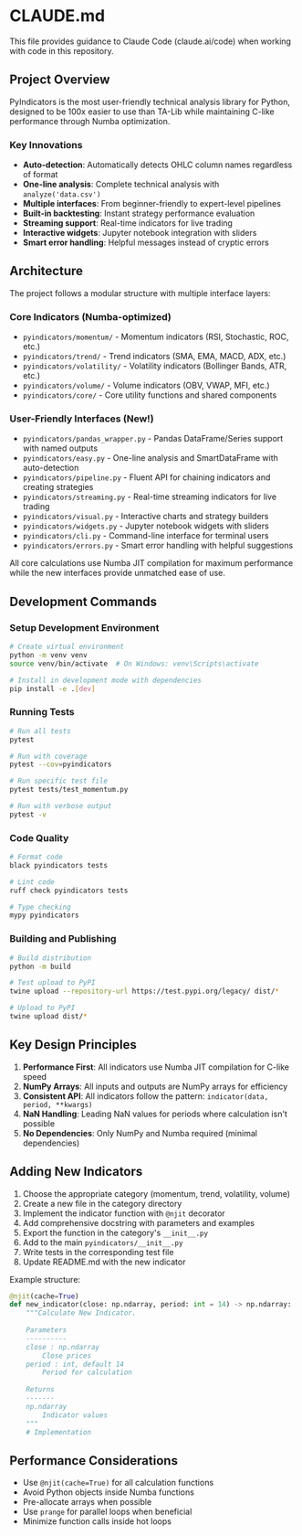 # CLAUDE.md

This file provides guidance to Claude Code (claude.ai/code) when working with code in this repository.

## Project Overview

PyIndicators is the most user-friendly technical analysis library for Python, designed to be 100x easier to use than TA-Lib while maintaining C-like performance through Numba optimization. 

### Key Innovations
- **Auto-detection**: Automatically detects OHLC column names regardless of format
- **One-line analysis**: Complete technical analysis with `analyze('data.csv')`
- **Multiple interfaces**: From beginner-friendly to expert-level pipelines
- **Built-in backtesting**: Instant strategy performance evaluation
- **Streaming support**: Real-time indicators for live trading
- **Interactive widgets**: Jupyter notebook integration with sliders
- **Smart error handling**: Helpful messages instead of cryptic errors

## Architecture

The project follows a modular structure with multiple interface layers:

### Core Indicators (Numba-optimized)
- `pyindicators/momentum/` - Momentum indicators (RSI, Stochastic, ROC, etc.)
- `pyindicators/trend/` - Trend indicators (SMA, EMA, MACD, ADX, etc.)
- `pyindicators/volatility/` - Volatility indicators (Bollinger Bands, ATR, etc.)
- `pyindicators/volume/` - Volume indicators (OBV, VWAP, MFI, etc.)
- `pyindicators/core/` - Core utility functions and shared components

### User-Friendly Interfaces (New!)
- `pyindicators/pandas_wrapper.py` - Pandas DataFrame/Series support with named outputs
- `pyindicators/easy.py` - One-line analysis and SmartDataFrame with auto-detection
- `pyindicators/pipeline.py` - Fluent API for chaining indicators and creating strategies
- `pyindicators/streaming.py` - Real-time streaming indicators for live trading
- `pyindicators/visual.py` - Interactive charts and strategy builders
- `pyindicators/widgets.py` - Jupyter notebook widgets with sliders
- `pyindicators/cli.py` - Command-line interface for terminal users
- `pyindicators/errors.py` - Smart error handling with helpful suggestions

All core calculations use Numba JIT compilation for maximum performance while the new interfaces provide unmatched ease of use.

## Development Commands

### Setup Development Environment
```bash
# Create virtual environment
python -m venv venv
source venv/bin/activate  # On Windows: venv\Scripts\activate

# Install in development mode with dependencies
pip install -e .[dev]
```

### Running Tests
```bash
# Run all tests
pytest

# Run with coverage
pytest --cov=pyindicators

# Run specific test file
pytest tests/test_momentum.py

# Run with verbose output
pytest -v
```

### Code Quality
```bash
# Format code
black pyindicators tests

# Lint code
ruff check pyindicators tests

# Type checking
mypy pyindicators
```

### Building and Publishing
```bash
# Build distribution
python -m build

# Test upload to PyPI
twine upload --repository-url https://test.pypi.org/legacy/ dist/*

# Upload to PyPI
twine upload dist/*
```

## Key Design Principles

1. **Performance First**: All indicators use Numba JIT compilation for C-like speed
2. **NumPy Arrays**: All inputs and outputs are NumPy arrays for efficiency
3. **Consistent API**: All indicators follow the pattern: `indicator(data, period, **kwargs)`
4. **NaN Handling**: Leading NaN values for periods where calculation isn't possible
5. **No Dependencies**: Only NumPy and Numba required (minimal dependencies)

## Adding New Indicators

1. Choose the appropriate category (momentum, trend, volatility, volume)
2. Create a new file in the category directory
3. Implement the indicator function with `@njit` decorator
4. Add comprehensive docstring with parameters and examples
5. Export the function in the category's `__init__.py`
6. Add to the main `pyindicators/__init__.py`
7. Write tests in the corresponding test file
8. Update README.md with the new indicator

Example structure:
```python
@njit(cache=True)
def new_indicator(close: np.ndarray, period: int = 14) -> np.ndarray:
    """Calculate New Indicator.
    
    Parameters
    ----------
    close : np.ndarray
        Close prices
    period : int, default 14
        Period for calculation
        
    Returns
    -------
    np.ndarray
        Indicator values
    """
    # Implementation
```

## Performance Considerations

- Use `@njit(cache=True)` for all calculation functions
- Avoid Python objects inside Numba functions
- Pre-allocate arrays when possible
- Use `prange` for parallel loops when beneficial
- Minimize function calls inside hot loops